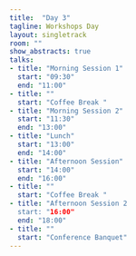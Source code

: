 ```yaml
---
title:  "Day 3"
tagline: Workshops Day
layout: singletrack
room: ""
show_abstracts: true
talks:
- title: "Morning Session 1"
  start: "09:30"
  end: "11:00"
- title: ""
  start: "Coffee Break "
- title: "Morning Session 2"
  start: "11:30"
  end: "13:00"
- title: "Lunch"
  start: "13:00"
  end: "14:00"
- title: "Afternoon Session"
  start: "14:00"
  end: "16:00"
- title: ""
  start: "Coffee Break "
- title: "Afternoon Session 2
  start: "16:00"
  end: "18:00"
- title: ""
  start: "Conference Banquet"
---
```

